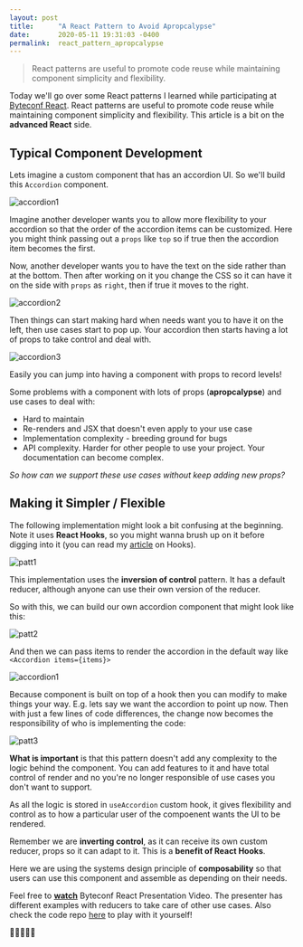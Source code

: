 ```yaml
---
layout: post
title:      "A React Pattern to Avoid Apropcalypse"
date:       2020-05-11 19:31:03 -0400
permalink:  react_pattern_apropcalypse
---
```


> React patterns are useful to promote code reuse while maintaining component simplicity and flexibility.

Today we'll go over some React patterns I learned while participating at [Byteconf React](https://www.bytesized.xyz/react-2020). React patterns are useful to promote code reuse while maintaining component simplicity and flexibility. This article is a bit on the **advanced React** side.

## Typical Component Development

Lets imagine a custom component that has an accordion UI. So we'll build this `Accordion` component.

![accordion1](https://user-images.githubusercontent.com/15071636/80917534-37eff300-8d25-11ea-95a5-cc4853fafd34.png)

Imagine another developer wants you to allow more flexibility to your accordion so that the order of the accordion items can be customized. Here you might think passing out a `props` like `top` so if true then the accordion item becomes the first.

Now, another developer wants you to have the text on the side rather than at the bottom. Then after working on it you change the CSS so it can have it on the side with `props` as `right`, then if true it moves to the right.

![accordion2](https://user-images.githubusercontent.com/15071636/80917657-25c28480-8d26-11ea-804f-993e9ecc2401.png)

Then things can start making hard when needs want you to have it on the left, then use cases start to pop up. Your accordion then starts having a lot of props to take control and deal with.

![accordion3](https://user-images.githubusercontent.com/15071636/80917860-34f60200-8d27-11ea-9d11-89786a2ee2cd.png)

Easily you can jump into having a component with props to record levels!

Some problems with a component with lots of props (**apropcalypse**) and use cases to deal with:
- Hard to maintain
- Re-renders and JSX that doesn't even apply to your use case
- Implementation complexity - breeding ground for bugs
- API complexity. Harder for other people to use your project. Your documentation can become complex.

*So how can we support these use cases without keep adding new props?*

## Making it Simpler / Flexible

The following implementation might look a bit confusing at the beginning. Note it uses **React Hooks**, so you might wanna brush up on it before digging into it (you can read my [article](https://medium.com/swlh/learning-about-react-hooks-a-coffee-lover-perspective-c699f699fb3d) on Hooks).

![patt1](https://user-images.githubusercontent.com/15071636/80918025-61f6e480-8d28-11ea-9816-3efd1896dd19.png)

This implementation uses the **inversion of control** pattern. It has a default reducer, although anyone can use their own version of the reducer. 

So with this, we can build our own accordion component that might look like this:

![patt2](https://user-images.githubusercontent.com/15071636/80918255-9fa83d00-8d29-11ea-8dd4-4e4c12394d71.png)

And then we can pass items to render the accordion in the default way like `<Accordion items={items}>`

![accordion1](https://user-images.githubusercontent.com/15071636/80917534-37eff300-8d25-11ea-95a5-cc4853fafd34.png)


Because component is built on top of a hook then you can modify to make things your way. E.g. lets say we want the accordion to point up now. Then with just a few lines of code differences, the change now becomes the responsibility of who is implementing the code:

![patt3](https://user-images.githubusercontent.com/15071636/80918517-0d089d80-8d2b-11ea-9f19-bf77ce144750.png)

**What is important** is that this pattern doesn't add any complexity to the logic behind the component. You can add features to it and have total control of render and no you're no longer responsible of use cases you don't want to support.

As all the logic is stored in `useAccordion` custom hook, it gives flexibility and control as to how a particular user of the compoenent wants the UI to be rendered.

Remember we are **inverting control**, as it can receive its own custom reducer, props so it can adapt to it. This is a **benefit of React Hooks**.

Here we are using the systems design principle of **composability** so that users can use this component and assemble as depending on their needs.

Feel free to [**watch**](https://youtu.be/MEeZLM1XVLI?t=1884) Byteconf React Presentation Video. The presenter has different examples with reducers to take care of other use cases. Also check the code repo [here](https://github.com/kentcdodds/simply-react) to play with it yourself!

👋🏼👋🏼🚀

